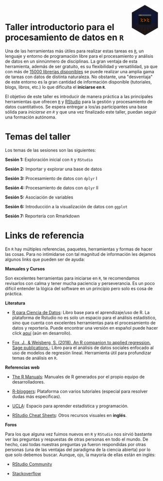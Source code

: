 <img src='image/taller.png' align="right" height="100"/>

<br>

# Taller introductorio para el procesamiento de datos en `R` 

Una de las herramientas más útiles para realizar estas tareas es [`R`](https://www.r-project.org/), un lenguaje y entorno de programación libre para el procesamiento y análisis de datos en un sinnúnmero de disciplinas. La gran ventaja de esta herramienta, además de ser gratuito, es su flexibilidad y versatilidad, ya que con más de [15000 librerías disponibles](https://cran.r-project.org/web/packages/) se puede realizar una amplia gama de tareas con datos de distinta naturaleza. No obstante, una "desventaja" de este entorno es la gran cantidad de información disponible (tutoriales, blogs, libros, etc.) lo que dificulta el **iniciarse en `R`**. 

El objetivo de este taller es introducir de manera práctica a las principales herramientas que ofrecen [`R`](https://www.r-project.org/) y [RStudio](https://rstudio.com/products/rstudio/download/) para la gestión y procesamiento de datos cuantitativos. Se espera entregar a los/as participantes una base sólida para *iniciarse en `R`* y que una vez finalizado este taller, puedan seguir una formación autónoma. 


# Temas del taller 

Los temas de las sesiones son las siguientes:

**Sesión 1:** Exploración inicial con `R` y `RStudio`

**Sesión 2:** Importar y explorar una base de datos

**Sesión 3:** Procesamiento de datos con `dplyr` I

**Sesión 4:** Procesamiento de datos con `dplyr` II

**Sesión 5:** Asociación de variables

**Sesión 6:** Introducción a la visualización de datos con `ggplot`

**Sesión 7:** Reportería con Rmarkdown

# Links de referencia

En `R` hay múltiples referencias, paquetes, herramientas y formas de hacer las cosas. Para no intimidarse con tal magnitud de información les dejamos algunos links que pueden ser de ayuda: 

**Manuales y Cursos**

Son excelentes herramientas para iniciarse en `R`, te recomendamos revisarlos con calma y tener mucha paciencia y perseverancia. Es un poco difícil entender la lógica del software en un principio pero solo es cosa de práctica. 

**Literatura**

- [R para Ciencia de Datos](https://es.r4ds.hadley.nz/): Libro base para el aprendizaje/uso de R. La plataforma de Rstudio no es solo un espacio para el análisis estadístico, sino que cuenta con excelentes herramientas para el procesamiento de datos y reportería. Puede encontrar una versión en español puede hacer click [aquí](https://es.r4ds.hadley.nz/) (aún en desarrollo). 

- [Fox, J., & Weisberg, S. (2018). An R companion to applied regression. Sage publications.](https://books.google.es/books?hl=es&lr=&id=uPNrDwAAQBAJ&oi=fnd&pg=PP1&dq=An+R+Companion+to+Applied+Regression&ots=MvM9cE4w92&sig=fDTEHCzFHOoLQAQNlSdvhd2pAX0#v=onepage&q=An%20R%20Companion%20to%20Applied%20Regression&f=false): Libro para el análisis de datos sociales enfocado al uso de modelos de regresión lineal. Herramienta útil para profundizar temas de análisis en `R`.

**Referencias web**

- [The R Manuals](https://cran.r-project.org/manuals.html): Manuales de R generados por el propio equipo de desarrolladores.

- [R-bloggers](https://www.r-bloggers.com/how-to-learn-r-2/): Plataforma con varios tutoriales (especial para resolver dudas más específicas).

- [UCLA](https://stats.idre.ucla.edu/r/): Espacio para aprender estadística y programación.

- [RStudio Cheat Sheets](https://www.rstudio.com/resources/cheatsheets/#ide): Otros recursos visuales en **inglés**.

**Foros**

Para los que alguna vez fuimos nuevos en `R` y `RStudio` nos sirvió bastante ver las preguntas y respuestas de otras personas en todo el mundo. De hecho, casi todas nuestras preguntas ya fueron respondidas por otras personas (una de las ventajas del paradigma de la ciencia abierta) por lo que solo debemos buscar. Aunque, ojo, la mayoría de ellas están en inglés: 

- [RStudio Community](https://community.rstudio.com/)

- [Stackoverflow](https://stackoverflow.com/questions/tagged/r)

